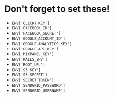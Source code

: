 # Don't forget to set these!

- `ENV['CLICKY_KEY']`
- `ENV['FACEBOOK_ID']`
- `ENV['FACEBOOK_SECRET']`
- `ENV['GOOGLE_ACCOUNT_ID']`
- `ENV['GOOGLE_ANALYTICS_KEY']`
- `ENV['GOOGLE_API_KEY']`
- `ENV['MIXPANEL_KEY']`
- `ENV['RAILS_ENV']`
- `ENV['ROOT_URL']`
- `ENV['S3_KEY']`
- `ENV['S3_SECRET']`
- `ENV['SECRET_TOKEN']`
- `ENV['SENDGRID_PASSWORD']`
- `ENV['SENDGRID_USERNAME']`
